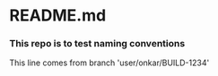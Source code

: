 # README.md
### This repo is to test naming conventions
This line comes from branch 'user/onkar/BUILD-1234'
